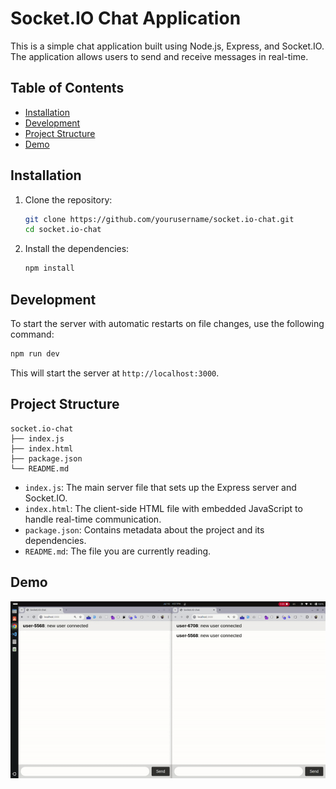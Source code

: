 # Socket.IO Chat Application

This is a simple chat application built using Node.js, Express, and Socket.IO. The application allows users to send and receive messages in real-time.

## Table of Contents

- [Installation](#installation)
- [Development](#development)
- [Project Structure](#project-structure)
- [Demo](#demo)

## Installation

1. Clone the repository:

   ```sh
   git clone https://github.com/yourusername/socket.io-chat.git
   cd socket.io-chat
   ```

2. Install the dependencies:
   ```sh
   npm install
   ```

## Development

To start the server with automatic restarts on file changes, use the following command:

```sh
npm run dev
```

This will start the server at `http://localhost:3000`.

## Project Structure

```
socket.io-chat
├── index.js
├── index.html
├── package.json
└── README.md
```

- `index.js`: The main server file that sets up the Express server and Socket.IO.
- `index.html`: The client-side HTML file with embedded JavaScript to handle real-time communication.
- `package.json`: Contains metadata about the project and its dependencies.
- `README.md`: The file you are currently reading.

## Demo

![Demo](/demo.gif)

